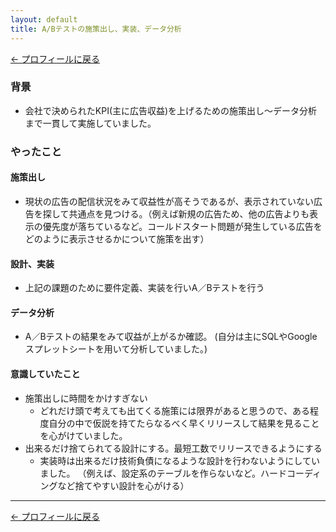```yaml
---
layout: default
title: A/Bテストの施策出し、実装、データ分析
---
```


[← プロフィールに戻る](../../index.md)

### 背景

- 会社で決められたKPI(主に広告収益)を上げるための施策出し〜データ分析まで一貫して実施していました。

### やったこと

#### 施策出し

- 現状の広告の配信状況をみて収益性が高そうであるが、表示されていない広告を探して共通点を見つける。（例えば新規の広告ため、他の広告よりも表示の優先度が落ちているなど。コールドスタート問題が発生している広告をどのように表示させるかについて施策を出す）

#### 設計、実装

- 上記の課題のために要件定義、実装を行いA／Bテストを行う

#### データ分析

- A／Bテストの結果をみて収益が上がるか確認。
(自分は主にSQLやGoogleスプレットシートを用いて分析していました。)

#### 意識していたこと

- 施策出しに時間をかけすぎない
  - どれだけ頭で考えても出てくる施策には限界があると思うので、ある程度自分の中で仮説を持てたらなるべく早くリリースして結果を見ることを心がけていました。
- 出来るだけ捨てられてる設計にする。最短工数でリリースできるようにする
  - 実装時は出来るだけ技術負債になるような設計を行わないようにしていました。
  （例えば、設定系のテーブルを作らないなど。ハードコーディングなど捨てやすい設計を心がける）

---

[← プロフィールに戻る](../../index.md)